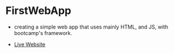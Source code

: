 # FirstWebApp
 
- creating a simple web app that uses mainly HTML, and JS, with bootcamp's framework.

- [Live Website](https://jcardd.github.io/FirstWebApp/)
